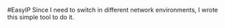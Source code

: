 #EasyIP
Since I need to switch in different network environments, I wrote this simple tool to do it.
